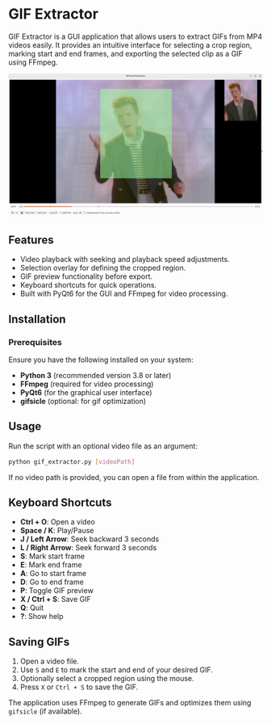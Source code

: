 # GIF Extractor

GIF Extractor is a GUI application that allows users to extract GIFs from MP4 videos easily. It provides an intuitive interface for selecting a crop region, marking start and end frames, and exporting the selected clip as a GIF using FFmpeg.

![Preview](./preview.png)

## Features

- Video playback with seeking and playback speed adjustments.
- Selection overlay for defining the cropped region.
- GIF preview functionality before export.
- Keyboard shortcuts for quick operations.
- Built with PyQt6 for the GUI and FFmpeg for video processing.

## Installation

### Prerequisites

Ensure you have the following installed on your system:

- **Python 3** (recommended version 3.8 or later)
- **FFmpeg** (required for video processing)
- **PyQt6** (for the graphical user interface)
- **gifsicle** (optional: for gif optimization)

## Usage

Run the script with an optional video file as an argument:

```sh
python gif_extractor.py [videoPath]
```

If no video path is provided, you can open a file from within the application.

## Keyboard Shortcuts

- **Ctrl + O**: Open a video
- **Space / K**: Play/Pause
- **J / Left Arrow**: Seek backward 3 seconds
- **L / Right Arrow**: Seek forward 3 seconds
- **S**: Mark start frame
- **E**: Mark end frame
- **A**: Go to start frame
- **D**: Go to end frame
- **P**: Toggle GIF preview
- **X / Ctrl + S**: Save GIF
- **Q**: Quit
- **?**: Show help

## Saving GIFs

1. Open a video file.
2. Use `S` and `E` to mark the start and end of your desired GIF.
3. Optionally select a cropped region using the mouse.
4. Press `X` or `Ctrl + S` to save the GIF.

The application uses FFmpeg to generate GIFs and optimizes them using `gifsicle` (if available).
